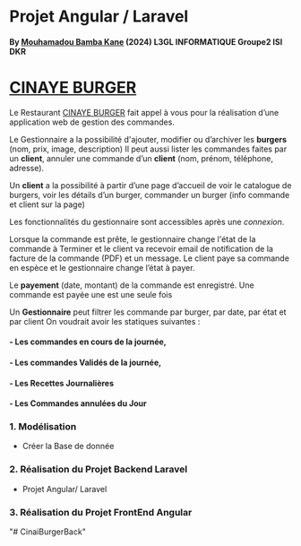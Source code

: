# Projet Angular / Laravel
#### By [Mouhamadou Bamba Kane](https://github.com/Jockermax) (2024) L3GL INFORMATIQUE Groupe2 ISI DKR

# [CINAYE BURGER](https://cinaye-burger.herokuapp.com/)


Le Restaurant [CINAYE BURGER]() fait appel à vous pour la réalisation d’une
application web de gestion des commandes.

Le Gestionnaire a la possibilité d'ajouter, modifier ou d’archiver les
**burgers** (nom, prix, image, description)
Il peut aussi lister les commandes faites par un **client**, annuler une commande d’un
**client** (nom, prénom, téléphone, adresse).

Un **client** a la possibilité à partir d’une page d’accueil de voir le
catalogue de burgers, voir les détails d’un burger, commander un burger (info commande et client sur la page)

Les fonctionnalités du gestionnaire sont accessibles après une _connexion_.

Lorsque la commande est prête, le gestionnaire change l'état de la commande à Terminer et le client va
recevoir email de notification de la facture de la commande (PDF) et un message.
Le client paye sa commande en espèce et le gestionnaire change l’état à payer.

Le **payement** (date, montant) de la commande est enregistré.
Une commande est payée une est une seule fois

Un **Gestionnaire** peut filtrer les commande par burger, par
date, par état et par client
On voudrait avoir les statiques suivantes :

#### - Les commandes en cours de la journée,
#### - Les commandes Validés de la journée,
#### - Les Recettes Journalières
#### - Les Commandes annulées du Jour

### 1. Modélisation
- Créer la Base de donnée
### 2. Réalisation du Projet Backend Laravel
- Projet Angular/ Laravel
### 3. Réalisation du Projet FrontEnd Angular
"# CinaiBurgerBack" 
